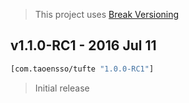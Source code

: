 > This project uses [Break Versioning](https://github.com/ptaoussanis/encore/blob/master/BREAK-VERSIONING.md)

## v1.1.0-RC1 - 2016 Jul 11

```clojure
[com.taoensso/tufte "1.0.0-RC1"]
```

> Initial release